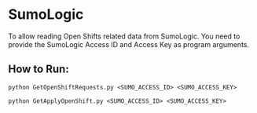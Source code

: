 # SumoLogic

To allow reading Open Shifts related data from SumoLogic. You need to provide the SumoLogic Access ID and Access Key as program arguments.

## How to Run:

```console
python GetOpenShiftRequests.py <SUMO_ACCESS_ID> <SUMO_ACCESS_KEY>
```

```console
python GetApplyOpenShift.py <SUMO_ACCESS_ID> <SUMO_ACCESS_KEY>
```
